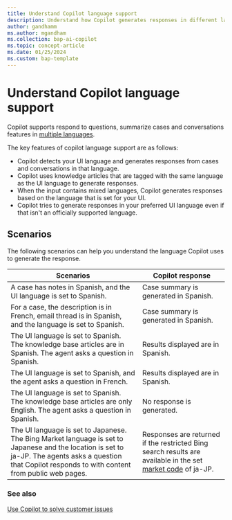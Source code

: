 ```yaml
---
title: Understand Copilot language support
description: Understand how Copilot generates responses in different languages
author: gandhamm
ms.author: mgandham
ms.collection: bap-ai-copilot
ms.topic: concept-article 
ms.date: 01/25/2024
ms.custom: bap-template 
---
```


# Understand Copilot language support

Copilot supports respond to questions, summarize cases and conversations features in [multiple languages](../administer/cs-region-availability-service-limits.md#language-support-for-ai-based-analytics-and-insights-in-customer-service).

The key features of copilot language support are as follows:

- Copilot detects your UI language and generates responses from cases and conversations in that language. 
- Copilot uses knowledge articles that are tagged with the same language as the UI language to generate responses.
- When the input contains mixed languages, Copilot generates responses based on the language that is set for your UI.
- Copilot tries to generate responses in your preferred UI language even if that isn't an officially supported language.

## Scenarios

The following scenarios can help you understand the language Copilot uses to generate the response.

| Scenarios | Copilot response | 
| --- | --- | 
|A case has notes in Spanish, and the UI language is set to Spanish. | Case summary is generated in Spanish. |
| For a case, the description is in French, email thread is in Spanish, and the language is set to Spanish. | Case summary is generated in Spanish. |
| The UI language is set to Spanish. The knowledge base articles are in Spanish. The agent asks a question in Spanish. | Results displayed are in Spanish. |
| The  UI language is set to Spanish, and the agent asks a question in French. | Results displayed are in Spanish. |
|  The UI language is set to Spanish. The knowledge base articles are only English. The agent asks a question in Spanish.| No response is generated. |
| The UI language is set to Japanese. The Bing Market language is set to Japanese and the location is set to ja-JP. The agents asks a question that Copilot responds to with content from public web pages. | Responses are returned if the restricted Bing search results are available in the set [market code](/bing/search-apis/bing-web-search/reference/market-codes) of ja-JP. |


### See also

[Use Copilot to solve customer issues](../use/use-copilot-features.md)
